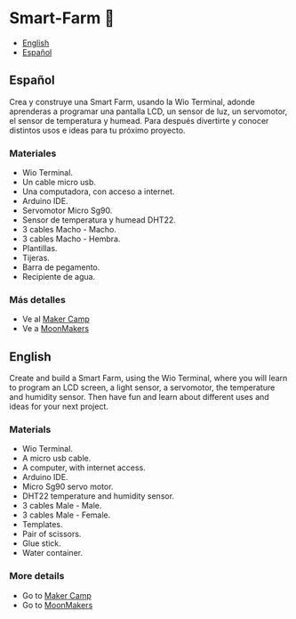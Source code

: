 # Smart-Farm 🚜

* [English](#English)
* [Español](#Español)
<!-- 
![MoonMakers Smart-Farm ]()
![MoonMakers Smart-Farm ]() -->

## Español

Crea y construye una Smart Farm, usando la Wio Terminal, adonde aprenderas a programar una pantalla LCD, un sensor de luz, un servomotor, el sensor de temperatura y humead. Para después divertirte y conocer distintos usos e ideas para tu próximo proyecto.


### Materiales
* Wio Terminal.
* Un cable micro usb.
* Una computadora, con acceso a internet.
* Arduino IDE.
* Servomotor Micro Sg90.
* Sensor de temperatura y humead DHT22.
* 3 cables Macho - Macho.
* 3 cables Macho - Hembra.
* Plantillas.
* Tijeras.
* Barra de pegamento.
* Recipiente de agua.


### Más detalles

* Ve al [Maker Camp](https://makercamp.com/)
* Ve a [MoonMakers](https://www.youtube.com/c/MoonMakers)

## English

Create and build a Smart Farm, using the Wio Terminal, where you will learn to program an LCD screen, a light sensor, a servomotor, the temperature and humidity sensor. Then have fun and learn about different uses and ideas for your next project.

### Materials

* Wio Terminal.
* A micro usb cable.
* A computer, with internet access.
* Arduino IDE.
* Micro Sg90 servo motor.
* DHT22 temperature and humidity sensor.
* 3 cables Male - Male.
* 3 cables Male - Female.
* Templates.
* Pair of scissors.
* Glue stick.
* Water container.

### More details

* Go to [Maker Camp](https://makercamp.com/)
* Go to [MoonMakers](https://www.youtube.com/c/MoonMakers)